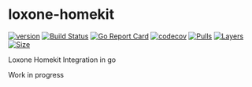 # loxone-homekit
[![version](https://img.shields.io/badge/status-beta-orange.svg)](https://github.com/XciD/loxone-homekit)
[![Build Status](https://travis-ci.org/XciD/loxone-homekit.svg?branch=master)](https://travis-ci.org/XciD/loxone-homekit)
[![Go Report Card](https://goreportcard.com/badge/github.com/XciD/loxone-homekit)](https://goreportcard.com/report/github.com/XciD/loxone-homekit)
[![codecov](https://codecov.io/gh/XciD/loxone-homekit/branch/master/graph/badge.svg)](https://codecov.io/gh/XciD/loxone-homekit)
[![Pulls](https://img.shields.io/docker/pulls/xcid/loxone-homekit.svg)](https://hub.docker.com/r/xcid/loxone-homekit)
[![Layers](https://shields.beevelop.com/docker/image/layers/xcid/loxone-homekit/latest.svg)](https://hub.docker.com/r/xcid/loxone-homekit)
[![Size](https://shields.beevelop.com/docker/image/image-size/xcid/loxone-homekit/latest.svg)](https://hub.docker.com/r/xcid/loxone-homekit)


Loxone Homekit Integration in go

Work in progress